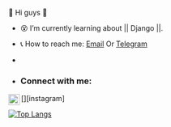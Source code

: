 👋 Hi guys 👋



- 😵 I’m currently learning about || Django ||.
- 📞 How to reach me: [Email](mohammadrezasolo692gmail.com) Or [Telegram](https://t.me/mohammad_reza_solo)
- <br/>

- ### Connect with me:
[<img align="left" alt="codeSTACKr | Instagram" width="22px" src="https://cdn.jsdelivr.net/npm/simple-icons@v3/icons/instagram.svg" />][instagram]
<br />



[![Top Langs](https://github-readme-stats.vercel.app/api/top-langs/?username=parsarmx&layout=compact&theme=radical)](https://github.com/parsarmx/github-readme-stats)
